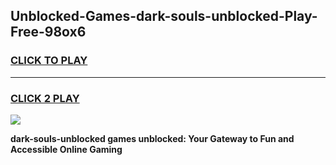 
## Unblocked-Games-dark-souls-unblocked-Play-Free-98ox6
<h3>
<a href="https://premium76.site?title=dark-souls-unblocked&ref=12A">CLICK TO PLAY</a></h3>
<hr>

<h3>
<a href="https://premium76.site?title=dark-souls-unblocked&ref=12A">CLICK 2 PLAY</a>
  
</h3>

<a href="https://premium76.site?title=dark-souls-unblocked&ref=12A"><img src="https://clearcache.store/games.png"></a>


**dark-souls-unblocked games unblocked: Your Gateway to Fun and Accessible Online Gaming**
